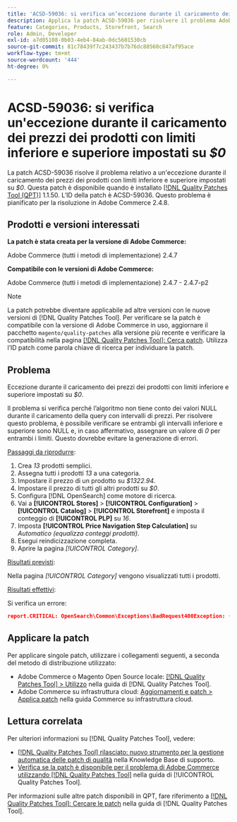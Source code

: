 ```yaml
---
title: 'ACSD-59036: si verifica un’eccezione durante il caricamento dei prezzi dei prodotti con limiti inferiore e superiore impostati su $0'
description: Applica la patch ACSD-59036 per risolvere il problema Adobe Commerce in cui si verifica un’eccezione durante il caricamento dei prezzi dei prodotti con limiti inferiori e superiori impostati su *$0*.
feature: Categories, Products, Storefront, Search
role: Admin, Developer
exl-id: a7d05108-0b03-4eb4-84ab-0dc5601530cb
source-git-commit: 81c78439f7c243437b7b76dc80560c847af95ace
workflow-type: tm+mt
source-wordcount: '444'
ht-degree: 0%

---
```


# ACSD-59036: si verifica un&#39;eccezione durante il caricamento dei prezzi dei prodotti con limiti inferiore e superiore impostati su *$0*

La patch ACSD-59036 risolve il problema relativo a un&#39;eccezione durante il caricamento dei prezzi dei prodotti con limiti inferiore e superiore impostati su *$0*. Questa patch è disponibile quando è installato [[!DNL Quality Patches Tool (QPT)]](https://experienceleague.adobe.com/en/docs/commerce-knowledge-base/kb/announcements/commerce-announcements/magento-quality-patches-released-new-tool-to-self-serve-quality-patches) 1.1.50. L’ID della patch è ACSD-59036. Questo problema è pianificato per la risoluzione in Adobe Commerce 2.4.8.

## Prodotti e versioni interessati

**La patch è stata creata per la versione di Adobe Commerce:**

Adobe Commerce (tutti i metodi di implementazione) 2.4.7

**Compatibile con le versioni di Adobe Commerce:**

Adobe Commerce (tutti i metodi di implementazione) 2.4.7 - 2.4.7-p2

>[!NOTE]
>
>La patch potrebbe diventare applicabile ad altre versioni con le nuove versioni di [!DNL Quality Patches Tool]. Per verificare se la patch è compatibile con la versione di Adobe Commerce in uso, aggiornare il pacchetto `magento/quality-patches` alla versione più recente e verificare la compatibilità nella pagina [[!DNL Quality Patches Tool]: Cerca patch](https://experienceleague.adobe.com/tools/commerce-quality-patches/index.html). Utilizza l’ID patch come parola chiave di ricerca per individuare la patch.

## Problema

Eccezione durante il caricamento dei prezzi dei prodotti con limiti inferiore e superiore impostati su *$0*.

Il problema si verifica perché l’algoritmo non tiene conto dei valori NULL durante il caricamento della query con intervalli di prezzi. Per risolvere questo problema, è possibile verificare se entrambi gli intervalli inferiore e superiore sono NULL e, in caso affermativo, assegnare un valore di *0* per entrambi i limiti. Questo dovrebbe evitare la generazione di errori.

<u>Passaggi da riprodurre</u>:

1. Crea *13* prodotti semplici.
1. Assegna tutti i prodotti *13* a una categoria.
1. Impostare il prezzo di un prodotto su *$1322.94*.
1. Impostare il prezzo di tutti gli altri prodotti su *$0*.
1. Configura [!DNL OpenSearch] come motore di ricerca.
1. Vai a **[!UICONTROL Stores]** > **[!UICONTROL Configuration]** > **[!UICONTROL Catalog]** > **[!UICONTROL Storefront]** e imposta il conteggio di **[!UICONTROL PLP]** su *16*.
1. Imposta **[!UICONTROL Price Navigation Step Calculation]** su *Automatico (equalizza conteggi prodotti)*.
1. Esegui reindicizzazione completa.
1. Aprire la pagina *[!UICONTROL Category]*.

<u>Risultati previsti</u>:

Nella pagina *[!UICONTROL Category]* vengono visualizzati tutti i prodotti.

<u>Risultati effettivi</u>:

Si verifica un errore:

```JSON
report.CRITICAL: OpenSearch\Common\Exceptions\BadRequest400Exception: {"error":{"root_cause":[{"type":"x_content_parse_exception","reason":"[1:193] [bool] failed to parse field [must]"}],"type":"x_content_parse_exception","reason":"[1:193] [bool] failed to parse field [filter]","caused_by":{"type":"x_content_parse_exception","reason":"[1:193] [bool] failed to parse field [must]","caused_by":{"type":"illegal_argument_exception","reason":"field name is null or empty"}}},"status":400} in /vendor/opensearch-project/opensearch-php/src/OpenSearch/Connections/Connection.php:664
```

## Applicare la patch

Per applicare singole patch, utilizzare i collegamenti seguenti, a seconda del metodo di distribuzione utilizzato:

* Adobe Commerce o Magento Open Source locale: [[!DNL Quality Patches Tool] > Utilizzo](/help/tools/quality-patches-tool/usage.md) nella guida di [!DNL Quality Patches Tool].
* Adobe Commerce su infrastruttura cloud: [Aggiornamenti e patch > Applica patch](https://experienceleague.adobe.com/docs/commerce-cloud-service/user-guide/develop/upgrade/apply-patches.html) nella guida Commerce su infrastruttura cloud.

## Lettura correlata

Per ulteriori informazioni su [!DNL Quality Patches Tool], vedere:

* [[!DNL Quality Patches Tool] rilasciato: nuovo strumento per la gestione automatica delle patch di qualità](https://experienceleague.adobe.com/en/docs/commerce-knowledge-base/kb/announcements/commerce-announcements/magento-quality-patches-released-new-tool-to-self-serve-quality-patches) nella Knowledge Base di supporto.
* [Verifica se la patch è disponibile per il problema di Adobe Commerce utilizzando  [!DNL Quality Patches Tool]](/help/tools/quality-patches-tool/patches-available-in-qpt/check-patch-for-magento-issue-with-magento-quality-patches.md) nella guida di [!UICONTROL Quality Patches Tool].


Per informazioni sulle altre patch disponibili in QPT, fare riferimento a [[!DNL Quality Patches Tool]: Cercare le patch](https://experienceleague.adobe.com/tools/commerce-quality-patches/index.html) nella guida di [!DNL Quality Patches Tool].
